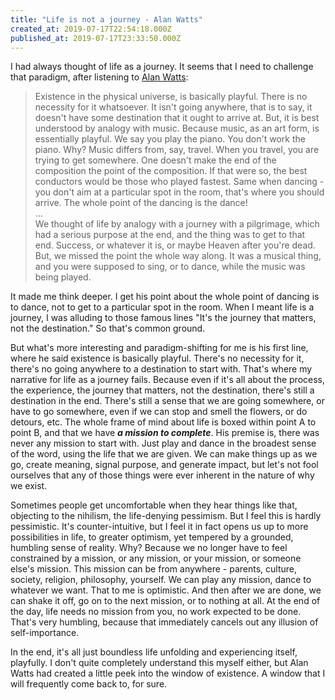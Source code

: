 ```yaml
---
title: "Life is not a journey - Alan Watts"
created_at: 2019-07-17T22:54:18.000Z
published_at: 2019-07-17T23:33:50.000Z
---
```

I had always thought of life as a journey. It seems that I need to challenge that paradigm, after listening to [Alan Watts](https://youtu.be/rBpaUICxEhk):

  

> Existence in the physical universe, is basically playful. There is no necessity for it whatsoever. It isn't going anywhere, that is to say, it doesn't have some destination that it ought to arrive at. But, it is best understood by analogy with music. Because music, as an art form, is essentially playful. We say you play the piano. You don't work the piano. Why? Music differs from, say, travel. When you travel, you are trying to get somewhere. One doesn't make the end of the composition the point of the composition. If that were so, the best conductors would be those who played fastest. Same when dancing - you don't aim at a particular spot in the room, that's where you should arrive. The whole point of the dancing is the dance!   
> ...  
> We thought of life by analogy with a journey with a pilgrimage, which had a serious purpose at the end, and the thing was to get to that end. Success, or whatever it is, or maybe Heaven after you're dead. But, we missed the point the whole way along. It was a musical thing, and you were supposed to sing, or to dance, while the music was being played.

  

It made me think deeper. I get his point about the whole point of dancing is to dance, not to get to a particular spot in the room. When I meant life is a journey, I was alluding to those famous lines "It's the journey that matters, not the destination." So that's common ground. 

  

But what's more interesting and paradigm-shifting for me is his first line, where he said existence is basically playful. There's no necessity for it, there's no going anywhere to a destination to start with. That's where my narrative for life as a journey fails. Because even if it's all about the process, the experience, the journey that matters, not the destination, there's still a destination in the end. There's still a sense that we are going somewhere, or have to go somewhere, even if we can stop and smell the flowers, or do detours, etc. The whole frame of mind about life is boxed within point A to point B, and that we have **_a mission to complete_**. His premise is, there was never any mission to start with. Just play and dance in the broadest sense of the word, using the life that we are given. We can make things up as we go, create meaning, signal purpose, and generate impact, but let's not fool ourselves that any of those things were ever inherent in the nature of why we exist. 

  

Sometimes people get uncomfortable when they hear things like that, objecting to the nihilism, the life-denying pessimism. But I feel this is hardly pessimistic. It's counter-intuitive, but I feel it in fact opens us up to more possibilities in life, to greater optimism, yet tempered by a grounded, humbling sense of reality. Why? Because we no longer have to feel constrained by a mission, or any mission, or your mission, or someone else's mission. This mission can be from anywhere - parents, culture, society, religion, philosophy, yourself. We can play any mission, dance to whatever we want. That to me is optimistic. And then after we are done, we can shake it off, go on to the next mission, or to nothing at all. At the end of the day, life needs no mission from you, no work expected to be done. That's very humbling, because that immediately cancels out any illusion of self-importance. 

  

In the end, it's all just boundless life unfolding and experiencing itself, playfully. I don't quite completely understand this myself either, but Alan Watts had created a little peek into the window of existence. A window that I will frequently come back to, for sure.

